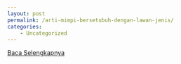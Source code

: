 ```yaml
---
layout: post
permalink: /arti-mimpi-bersetubuh-dengan-lawan-jenis/
categories:
    - Uncategorized
---
```


[Baca Selengkapnya](/05)